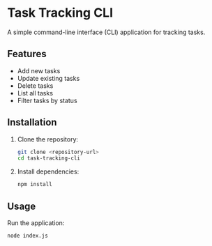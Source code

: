 # Task Tracking CLI

A simple command-line interface (CLI) application for tracking tasks.

## Features

- Add new tasks
- Update existing tasks
- Delete tasks
- List all tasks
- Filter tasks by status

## Installation

1. Clone the repository:

   ```sh
   git clone <repository-url>
   cd task-tracking-cli
   ```

2. Install dependencies:

   ```sh
   npm install
   ```

## Usage

Run the application:

```sh
node index.js
```
